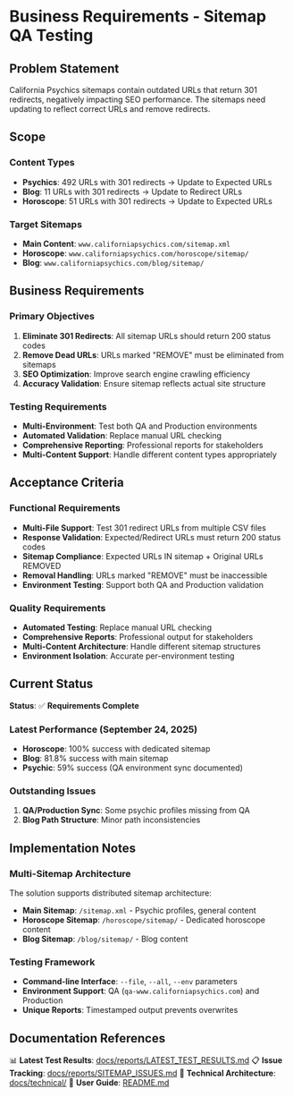 # Business Requirements - Sitemap QA Testing

## Problem Statement

California Psychics sitemaps contain outdated URLs that return 301 redirects, negatively impacting SEO performance. The sitemaps need updating to reflect correct URLs and remove redirects.

## Scope

### Content Types
- **Psychics**: 492 URLs with 301 redirects → Update to Expected URLs
- **Blog**: 11 URLs with 301 redirects → Update to Redirect URLs
- **Horoscope**: 51 URLs with 301 redirects → Update to Expected URLs

### Target Sitemaps
- **Main Content**: `www.californiapsychics.com/sitemap.xml`
- **Horoscope**: `www.californiapsychics.com/horoscope/sitemap/`
- **Blog**: `www.californiapsychics.com/blog/sitemap/`

## Business Requirements

### Primary Objectives
1. **Eliminate 301 Redirects**: All sitemap URLs should return 200 status codes
2. **Remove Dead URLs**: URLs marked "REMOVE" must be eliminated from sitemaps
3. **SEO Optimization**: Improve search engine crawling efficiency
4. **Accuracy Validation**: Ensure sitemap reflects actual site structure

### Testing Requirements
- **Multi-Environment**: Test both QA and Production environments
- **Automated Validation**: Replace manual URL checking
- **Comprehensive Reporting**: Professional reports for stakeholders
- **Multi-Content Support**: Handle different content types appropriately

## Acceptance Criteria

### Functional Requirements
- **Multi-File Support**: Test 301 redirect URLs from multiple CSV files
- **Response Validation**: Expected/Redirect URLs must return 200 status codes
- **Sitemap Compliance**: Expected URLs IN sitemap + Original URLs REMOVED
- **Removal Handling**: URLs marked "REMOVE" must be inaccessible
- **Environment Testing**: Support both QA and Production validation

### Quality Requirements
- **Automated Testing**: Replace manual URL checking
- **Comprehensive Reports**: Professional output for stakeholders
- **Multi-Content Architecture**: Handle different sitemap structures
- **Environment Isolation**: Accurate per-environment testing

## Current Status

**Status**: ✅ **Requirements Complete**

### Latest Performance (September 24, 2025)
- **Horoscope**: 100% success with dedicated sitemap
- **Blog**: 81.8% success with main sitemap
- **Psychic**: 59% success (QA environment sync documented)

### Outstanding Issues
1. **QA/Production Sync**: Some psychic profiles missing from QA
2. **Blog Path Structure**: Minor path inconsistencies

## Implementation Notes

### Multi-Sitemap Architecture
The solution supports distributed sitemap architecture:
- **Main Sitemap**: `/sitemap.xml` - Psychic profiles, general content
- **Horoscope Sitemap**: `/horoscope/sitemap/` - Dedicated horoscope content
- **Blog Sitemap**: `/blog/sitemap/` - Blog content

### Testing Framework
- **Command-line Interface**: `--file`, `--all`, `--env` parameters
- **Environment Support**: QA (`qa-www.californiapsychics.com`) and Production
- **Unique Reports**: Timestamped output prevents overwrites

## Documentation References

📊 **Latest Test Results**: [docs/reports/LATEST_TEST_RESULTS.md](docs/reports/LATEST_TEST_RESULTS.md)
📋 **Issue Tracking**: [docs/reports/SITEMAP_ISSUES.md](docs/reports/SITEMAP_ISSUES.md)
🔧 **Technical Architecture**: [docs/technical/](docs/technical/)
📖 **User Guide**: [README.md](README.md)
